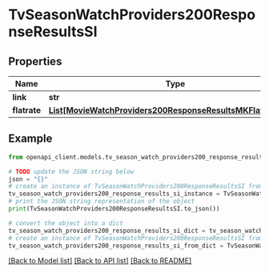 # TvSeasonWatchProviders200ResponseResultsSI


## Properties

Name | Type | Description | Notes
------------ | ------------- | ------------- | -------------
**link** | **str** |  | [optional] 
**flatrate** | [**List[MovieWatchProviders200ResponseResultsMKFlatrateInner]**](MovieWatchProviders200ResponseResultsMKFlatrateInner.md) |  | [optional] 

## Example

```python
from openapi_client.models.tv_season_watch_providers200_response_results_si import TvSeasonWatchProviders200ResponseResultsSI

# TODO update the JSON string below
json = "{}"
# create an instance of TvSeasonWatchProviders200ResponseResultsSI from a JSON string
tv_season_watch_providers200_response_results_si_instance = TvSeasonWatchProviders200ResponseResultsSI.from_json(json)
# print the JSON string representation of the object
print(TvSeasonWatchProviders200ResponseResultsSI.to_json())

# convert the object into a dict
tv_season_watch_providers200_response_results_si_dict = tv_season_watch_providers200_response_results_si_instance.to_dict()
# create an instance of TvSeasonWatchProviders200ResponseResultsSI from a dict
tv_season_watch_providers200_response_results_si_from_dict = TvSeasonWatchProviders200ResponseResultsSI.from_dict(tv_season_watch_providers200_response_results_si_dict)
```
[[Back to Model list]](../README.md#documentation-for-models) [[Back to API list]](../README.md#documentation-for-api-endpoints) [[Back to README]](../README.md)


